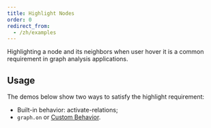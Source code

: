 ```yaml
---
title: Highlight Nodes
order: 0
redirect_from:
  - /zh/examples
---
```


Highlighting a node and its neighbors when user hover it is a common requirement in graph analysis applications.

## Usage

The demos below show two ways to satisfy the highlight requirement:
- Built-in behavior: activate-relations;
- `graph.on` or [Custom Behavior](/en/docs/manual/advanced/custom-behavior).